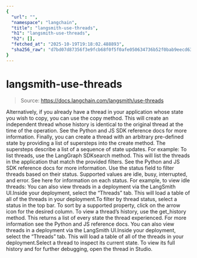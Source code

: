 ```yaml
---
{
  "url": "",
  "namespace": "langchain",
  "title": "langsmith-use-threads",
  "h1": "langsmith-use-threads",
  "h2": [],
  "fetched_at": "2025-10-19T19:18:02.488893",
  "sha256_raw": "d7bd07d87356f3e9fcb68f0f5f0afe050634736b52f0bab9eecd636c14bd41dc"
}
---
```


# langsmith-use-threads

> Source: https://docs.langchain.com/langsmith/use-threads

Alternatively, if you already have a thread in your application whose state you wish to copy, you can use the copy method. This will create an independent thread whose history is identical to the original thread at the time of the operation. See the Python and JS SDK reference docs for more information.
Finally, you can create a thread with an arbitrary pre-defined state by providing a list of supersteps into the create method. The supersteps describe a list of a sequence of state updates. For example:
To list threads, use the LangGraph SDKsearch method. This will list the threads in the application that match the provided filters. See the Python and JS SDK reference docs for more information.
Use the status field to filter threads based on their status. Supported values are idle, busy, interrupted, and error. See here for information on each status. For example, to view idle threads:
You can also view threads in a deployment via the LangSmith UI.Inside your deployment, select the “Threads” tab. This will load a table of all of the threads in your deployment.To filter by thread status, select a status in the top bar. To sort by a supported property, click on the arrow icon for the desired column.
To view a thread’s history, use the get_history method. This returns a list of every state the thread experienced. For more information see the Python and JS reference docs.
You can also view threads in a deployment via the LangSmith UI.Inside your deployment, select the “Threads” tab. This will load a table of all of the threads in your deployment.Select a thread to inspect its current state. To view its full history and for further debugging, open the thread in Studio.